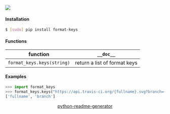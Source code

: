 <!--
https://pypi.org/project/readme-generator/
https://pypi.org/project/python-readme-generator/
-->

[![](https://img.shields.io/pypi/pyversions/format-keys.svg?longCache=True)](https://pypi.org/project/format-keys/)

#### Installation
```bash
$ [sudo] pip install format-keys
```

#### Functions
function|`__doc__`
-|-
`format_keys.keys(string)` |return a list of format keys

#### Examples
```python
>>> import format_keys
>>> format_keys.keys("https://api.travis-ci.org/{fullname}.svg?branch={branch}")
['fullname', 'branch']
```

<p align="center">
    <a href="https://pypi.org/project/python-readme-generator/">python-readme-generator</a>
</p>